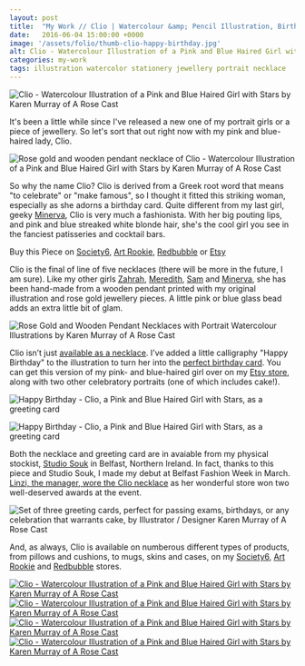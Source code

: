 ```yaml
---
layout: post
title:  "My Work // Clio | Watercolour &amp; Pencil Illustration, Birthday Card &amp; Wooden Necklace"
date:   2016-06-04 15:00:00 +0000
image: '/assets/folio/thumb-clio-happy-birthday.jpg'
alt: Clio - Watercolour Illustration of a Pink and Blue Haired Girl with Stars
categories: my-work
tags: illustration watercolor stationery jewellery portrait necklace
---
```



![Clio - Watercolour Illustration of a Pink and Blue Haired Girl with Stars by Karen Murray of A Rose Cast](/assets/folio/portraits/clio-pink-blue-hair-birthday.jpg "Clio - Watercolour Illustration of a Pink and Blue Haired Girl with Stars by Karen Murray of @arosecast")

It's been a little while since I've released a new one of my portrait girls or a piece of jewellery. So let's sort that out right now with my pink and blue-haired lady, Clio.

![Rose gold and wooden pendant necklace of Clio - Watercolour Illustration of a Pink and Blue Haired Girl with Stars by Karen Murray of A Rose Cast](/assets/folio/portraits/clio-pink-blue-hair-rose-gold-necklace.jpg "Rose gold and wooden pendant necklace of Clio - Watercolour Illustration of a Pink and Blue Haired Girl with Stars by Karen Murray of @arosecast")

So why the name Clio? Clio is derived from a Greek root word that means &quot;to celebrate&quot; or &quot;make famous&quot;, so I thought it fitted this striking woman, especially as she adorns a birthday card. Quite different from my last girl, geeky [Minerva](/my-work/2016/04/04/minerva-greeting-card-wooden-necklace.html), Clio is very much a fashionista. With her big pouting lips, and pink and blue streaked white blonde hair, she's the cool girl you see in the fanciest patisseries and cocktail bars.

<div class="highlight">
	Buy <span class="the">this</span> Piece <span class="the">on</span> <a href="https://society6.com/product/clio-a-girl-with-pink-and-blue-streaked-blonde-hair_print#1=45" title="Clio - Watercolour Illustration of a Pink and Blue Haired Girl with Stars by Karen Murray of A Rose Cast on Society6">Society6</a>, <a href="http://www.artrookie.co.uk/ARoseCast" title="Clio - Watercolour Illustration of a Pink and Blue Haired Girl with Stars by Karen Murray of A Rose Cast on Art Rookie">Art Rookie</a>, <a href="http://www.redbubble.com/people/arosecast/works/22077302-clio-a-girl-with-pink-and-blue-streaked-blonde-hair" title="Clio - Watercolour Illustration of a Pink and Blue Haired Girl with Stars by Karen Murray of A Rose Cast on Redbubble">Redbubble</a> <span class="the">or</span> <a href="https://www.etsy.com/shop/ARoseCast?ref=l2-shopheader-name&search_query=clio" title="Clio - Watercolour Illustration of a Pink and Blue Haired Girl with Stars by Karen Murray of A Rose Cast on Etsy">Etsy</a>
</div>

Clio is the final of line of five necklaces (there will be more in the future, I am sure). Like my other girls [Zahrah](/my-work/2015/12/08/zahrah-portrait-illustration.html), [Meredith](/my-work/2016/01/26/meredith-portrait-illustration.html), [Sam](/my-work/2016/03/07/90s-grunge-girl-sam.html) and [Minerva](/my-work/2016/04/04/minerva-greeting-card-wooden-necklace.html), she has been hand-made from a wooden pendant printed with my original illustration and rose gold jewellery pieces. A little pink or blue glass bead adds an extra little bit of glam.

![Rose Gold and Wooden Pendant Necklaces with Portrait Watercolour Illustrations by Karen Murray of A Rose Cast](/assets/blog/2016-03/rose-gold-wooden-pendant-necklaces.jpg "Rose Gold and Wooden Pendant Necklaces with Portrait Watercolour Illustrations by Karen Murray of @arosecast")

Clio isn’t just [available as a necklace](https://www.etsy.com/listing/399016083/rose-gold-walnut-wood-pendant-necklace). I’ve added a little calligraphy &quot;Happy Birthday&quot; to the illustration to turn her into the [perfect birthday card](https://www.etsy.com/listing/288123381/portrait-greeting-cards-for-celebrations). You can get this version of my pink- and blue-haired girl over on my [Etsy store](https://www.etsy.com/listing/288123381/portrait-greeting-cards-for-celebrations), along with two other celebratory portraits (one of which includes cake!).

![Happy Birthday - Clio, a Pink and Blue Haired Girl with Stars, as a greeting card](/assets/folio/portraits/clio-happy-birthday-greeting-card.jpg "Happy Birthday - Clio, a Pink and Blue Haired Girl with Stars, as a greeting card by Karen Murray of @arosecast")

![Happy Birthday - Clio, a Pink and Blue Haired Girl with Stars, as a greeting card](/assets//blog/2016-06/clio-happy-birthday-greeting-card.jpg "Happy Birthday - Clio, a Pink and Blue Haired Girl with Stars, as a greeting card by Karen Murray of @arosecast")

Both the necklace and greeting card are in avaiable from my physical stockist, [Studio Souk](/my-work/2016/03/24/studio-souk.html) in Belfast, Northern Ireland. In fact, thanks to this piece and Studio Souk, I made my debut at Belfast Fashion Week in March. [Linzi, the manager, wore the Clio necklace](https://www.instagram.com/p/BC3ohalmFTv/) as her wonderful store won two well-deserved awards at the event.

![Set of three greeting cards, perfect for passing exams, birthdays, or any celebration that warrants cake, by Illustrator / Designer Karen Murray of A Rose Cast](/assets//blog/2016-06/portrait-greeting-cards.jpg "Set of three greeting cards, perfect for passing exams, birthdays, or any celebration that warrants cake, by Illustrator / Designer Karen Murray of @arosecast")

And, as always, Clio is available on numberous different types of products, from pillows and cushions, to mugs, skins and cases, on my [Society6](https://society6.com/product/clio-a-girl-with-pink-and-blue-streaked-blonde-hair_print#1=45), [Art Rookie](http://www.artrookie.co.uk/ARoseCast) and [Redbubble](http://www.redbubble.com/people/arosecast/works/22077302-clio-a-girl-with-pink-and-blue-streaked-blonde-hair) stores.

<div class="row">
	<div class="col-md-6">
		<a href="https://society6.com/product/clio-a-girl-with-pink-and-blue-streaked-blonde-hair_print#1=45" title="Buy Clio, a Pink and Blue Haired Girl with Stars, as a range of products on my Society6 Store"><img src="/assets/blog/2016-06/society6-clio-pink-blue-hair-birthday-mug.jpg" alt="Clio - Watercolour Illustration of a Pink and Blue Haired Girl with Stars by Karen Murray of A Rose Cast" title="Mug of Clio - Watercolour Illustration of a Pink and Blue Haired Girl with Stars by Karen Murray of @arosecast"></a>
	</div>
	<div class="col-md-6">
		<a href="https://society6.com/product/clio-a-girl-with-pink-and-blue-streaked-blonde-hair_print#1=45" title="Buy Clio, a Pink and Blue Haired Girl with Stars, as a range of products on my Society6 Store"><img src="/assets/blog/2016-06/society6-clio-pink-blue-hair-birthday-phone-skins.jpg" alt="Clio - Watercolour Illustration of a Pink and Blue Haired Girl with Stars by Karen Murray of A Rose Cast" title="iPhone Skin of Clio - Watercolour Illustration of a Pink and Blue Haired Girl with Stars by Karen Murray of @arosecast"></a>
	</div>
</div>
<div class="row">
	<div class="col-md-6">
		<a href="http://www.redbubble.com/people/arosecast/works/22077302-clio-a-girl-with-pink-and-blue-streaked-blonde-hair" title="Buy Clio, a Pink and Blue Haired Girl with Stars, as a range of products on my Redbubble Store"><img src="/assets/blog/2016-06/redbubble-clio-pink-blue-hair-birthday-pillow.jpg" alt="Clio - Watercolour Illustration of a Pink and Blue Haired Girl with Stars by Karen Murray of A Rose Cast" title="Pillow of Clio - Watercolour Illustration of a Pink and Blue Haired Girl with Stars by Karen Murray of @arosecast"></a>
	</div>
	<div class="col-md-6">
		<a href="http://www.redbubble.com/people/arosecast/works/22077302-clio-a-girl-with-pink-and-blue-streaked-blonde-hair" title="Buy Clio, a Pink and Blue Haired Girl with Stars, as a range of products on my Redbubble Store"><img src="/assets/blog/2016-06/redbubble-clio-pink-blue-hair-birthday-bags.jpg" alt="Clio - Watercolour Illustration of a Pink and Blue Haired Girl with Stars by Karen Murray of A Rose Cast" title="Tote Bag of Clio - Watercolour Illustration of a Pink and Blue Haired Girl with Stars by Karen Murray of @arosecast"></a>
	</div>
</div>